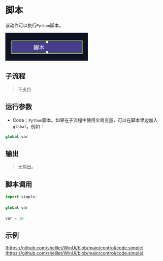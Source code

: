 # 脚本 
该动作可以执行`Python`脚本。

![action](./images/2022-12-03_125827.png ':size=90%')


## 子流程

> 不支持


## 运行参数


* Code：`Python`脚本。如果在子流程中使用全局变量，可以在脚本里边加入`global`。例如：
  
```python
global var
```
  

## 输出

>    无输出。


## 脚本调用

```python
import simple;

global var

var = 10

```

## 示例

[https://github.com/shelllet/WinUi/blob/main/control/code.simple](https://github.com/shelllet/WinUi/blob/main/control/code.simple)

